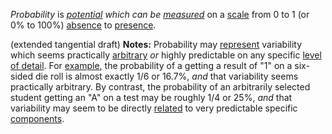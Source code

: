 *Probability* is *[potential](https://github.com/gcassel/Modular-Organization-Terminology/new/master/terms/potential.md) which can be  [measured](https://github.com/gcassel/Modular-Organization-Terminology/new/master/terms/measure.md)* on a [scale](https://github.com/gcassel/Modular-Organization-Terminology/new/master/terms/scale.md) from 0 to 1 (or 0% to 100%) [absence](https://github.com/gcassel/Modular-Organization-Terminology/new/master/terms/absence.md) to [presence](https://github.com/gcassel/Modular-Organization-Terminology/new/master/terms/presence.md). 

(extended tangential draft) **Notes:**  Probability may [represent](https://github.com/gcassel/Modular-Organization-Terminology/blob/master/terms/representation.md) variability which seems practically [arbitrary](https://github.com/gcassel/Modular-Organization-Terminology/blob/master/terms/arbitrary.md) *or* highly predictable on any specific [level of detail](https://github.com/gcassel/Modular-Organization-Terminology/blob/master/compound-terms/level-of-detail.md). For [example](https://github.com/gcassel/Modular-Organization-Terminology/blob/master/terms/example.md), the probability of a getting a result of "1" on a six-sided die roll is almost exactly 1/6 or 16.7%, *and* that variability seems practically arbitrary. By contrast, the probability of an arbitrarily selected student getting an "A" on a test may be roughly 1/4 or 25%, *and* that variability may seem to be directly [related](https://github.com/gcassel/Modular-Organization-Terminology/blob/master/terms/relationship.md) to very predictable specific [components](https://github.com/gcassel/Modular-Organization-Terminology/blob/master/terms/component.md).
